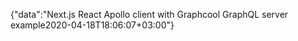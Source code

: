 {"data":"Next.js React Apollo client with Graphcool GraphQL server example2020-04-18T18:06:07+03:00"}
